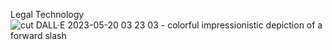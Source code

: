 Legal Technology  
![cut DALL·E 2023-05-20 03 23 03 - colorful impressionistic depiction of a forward slash](https://github.com/commonrules/.github/assets/53796824/b1c07854-1ef6-4363-8b30-99eaf4444113)
